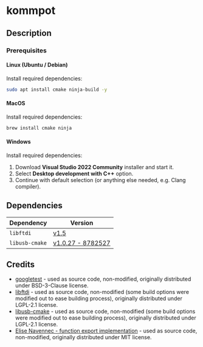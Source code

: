 # kommpot

## Description

### Prerequisites

#### Linux (Ubuntu / Debian)

Install required dependencies:

```bash
sudo apt install cmake ninja-build -y
```

#### MacOS

Install required dependencies:

```bash
brew install cmake ninja
```

#### Windows

Install required dependencies:

1. Download **Visual Studio 2022 Community** installer and start it.
2. Select **Desktop development with C++** option.
3. Continue with default selection (or anything else needed, e.g. Clang compiler).

## Dependencies

| Dependency | Version |
| --- | --- |
| `libftdi` | [v1.5](https://www.intra2net.com/en/developer/libftdi/download/libftdi1-1.5.tar.bz2) |
| `libusb-cmake` | [v1.0.27 - 8782527](https://github.com/libusb/libusb-cmake/commit/8782527de86be37e9dd5588e35832d01b411e09a) |

## Credits

* [googletest](https://github.com/google/googletest) - used as source code, non-modified, originally distributed under BSD-3-Clause license.
* [libftdi](https://www.intra2net.com/en/developer/libftdi/index.php) - used as source code, non-modified (some build options were modified out to ease building process), originally distributed under LGPL-2.1 license.
* [libusb-cmake](https://github.com/libusb/libusb-cmake) - used as source code, non-modified (some build options were modified out to ease building process), originally distributed under LGPL-2.1 license.
* [Elise Navennec - function export implementation](https://atomheartother.github.io/c++/2018/07/12/CPPDynLib.html) - used as source code, non-modified, originally distributed under MIT license.
